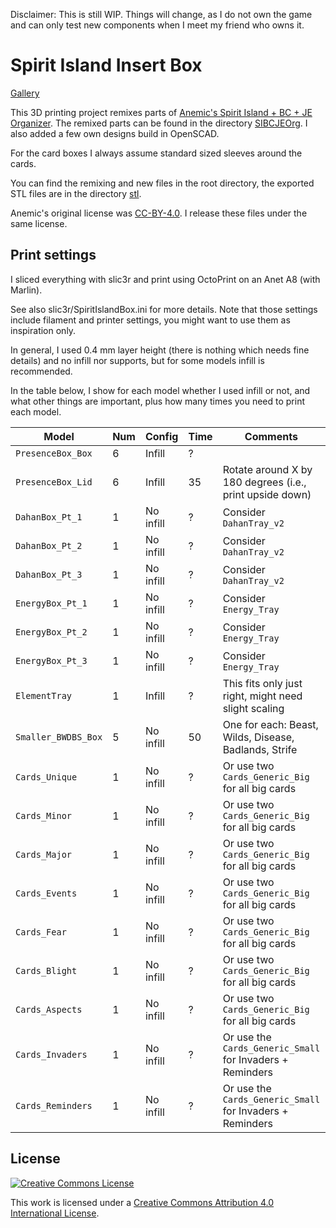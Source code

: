 Disclaimer: This is still WIP. Things will change, as I do not own the game and can only test new components when I meet my friend who owns it.


# Spirit Island Insert Box

[Gallery](gallery)

This 3D printing project remixes parts of [Anemic's Spirit Island + BC + JE Organizer](https://www.thingiverse.com/thing:4269765).
The remixed parts can be found in the directory [SIBCJEOrg](SIBCJEOrg).
I also added a few own designs build in OpenSCAD.

For the card boxes I always assume standard sized sleeves around the cards.

You can find the remixing and new files in the root directory, the exported STL files are in the directory [stl](stl).

Anemic's original license was [CC-BY-4.0](https://creativecommons.org/licenses/by/4.0/).
I release these files under the same license.


## Print settings

I sliced everything with slic3r and print using OctoPrint on an Anet A8 (with Marlin).

See also slic3r/SpiritIslandBox.ini for more details.
Note that those settings include filament and printer settings, you might want to use them as inspiration only.

In general, I used 0.4 mm layer height (there is nothing which needs fine details) and no infill nor supports, but for some models infill is recommended.

In the table below, I show for each model whether I used infill or not, and
what other things are important, plus how many times you need to print each model.


| Model                | Num | Config    | Time | Comments                                                        | OpenSCAD file            |
| -------------------- | --- | --------- | ---- | --------------------------------------------------------------- | ------------------------ |
| `PresenceBox_Box`    |   6 | Infill    |    ? |                                                                 | `PresenceBox.scad`       |
| `PresenceBox_Lid`    |   6 | Infill    |   35 | Rotate around X by 180 degrees (i.e., print upside down)        | `PresenceBox.scad`       |
| `DahanBox_Pt_1`      |   1 | No infill |    ? | Consider `DahanTray_v2`                                         | `DahanBox.scad`          |
| `DahanBox_Pt_2`      |   1 | No infill |    ? | Consider `DahanTray_v2`                                         | `DahanBox.scad`          |
| `DahanBox_Pt_3`      |   1 | No infill |    ? | Consider `DahanTray_v2`                                         | `DahanBox.scad`          |
| `EnergyBox_Pt_1`     |   1 | No infill |    ? | Consider `Energy_Tray`                                          | `EnergyBox.scad`         |
| `EnergyBox_Pt_2`     |   1 | No infill |    ? | Consider `Energy_Tray`                                          | `EnergyBox.scad`         |
| `EnergyBox_Pt_3`     |   1 | No infill |    ? | Consider `Energy_Tray`                                          | `EnergyBox.scad`         |
| `ElementTray`        |   1 | Infill    |    ? | This fits only just right, might need slight scaling            | `ElementTray.scad`       |
| `Smaller_BWDBS_Box`  |   5 | No infill |   50 | One for each: Beast, Wilds, Disease, Badlands, Strife           | `Smaller_BWDBS_Box.scad` |
| `Cards_Unique`       |   1 | No infill |    ? | Or use two `Cards_Generic_Big` for all big cards                | `Cards.scad`             |
| `Cards_Minor`        |   1 | No infill |    ? | Or use two `Cards_Generic_Big` for all big cards                | `Cards.scad`             |
| `Cards_Major`        |   1 | No infill |    ? | Or use two `Cards_Generic_Big` for all big cards                | `Cards.scad`             |
| `Cards_Events`       |   1 | No infill |    ? | Or use two `Cards_Generic_Big` for all big cards                | `Cards.scad`             |
| `Cards_Fear`         |   1 | No infill |    ? | Or use two `Cards_Generic_Big` for all big cards                | `Cards.scad`             |
| `Cards_Blight`       |   1 | No infill |    ? | Or use two `Cards_Generic_Big` for all big cards                | `Cards.scad`             |
| `Cards_Aspects`      |   1 | No infill |    ? | Or use two `Cards_Generic_Big` for all big cards                | `Cards.scad`             |
| `Cards_Invaders`     |   1 | No infill |    ? | Or use the `Cards_Generic_Small` for Invaders + Reminders       | `Cards.scad`             |
| `Cards_Reminders`    |   1 | No infill |    ? | Or use the `Cards_Generic_Small` for Invaders + Reminders       | `Cards.scad`             |


## License

<a rel="license" href="http://creativecommons.org/licenses/by/4.0/"><img alt="Creative Commons License" style="border-width:0" src="https://i.creativecommons.org/l/by/4.0/80x15.png" /></a>

This work is licensed under a <a rel="license" href="http://creativecommons.org/licenses/by/4.0/">Creative Commons Attribution 4.0 International License</a>.
